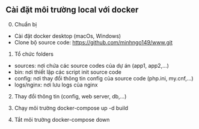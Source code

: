 ## Cài đặt môi trường local với docker
0. Chuẩn bị
- Cài đặt docker desktop (macOs, Windows)
- Clone bộ source code: https://github.com/minhngo149/www.git

1. Tổ chức folders
- sources: nơi chứa các source codes của dự án (app1, app2,...)
- bin: nơi thiết lập các script init source code
- config: nơi thay đổi thông tin config của source code (php.ini, my.cnf,...)
- logs/nginx: nơi lưu logs của nginx

2. Thay đổi thông tin (config, web server, db,...)

3. Chạy môi trường
docker-compose up -d build

4. Tắt môi trường
docker-compose down